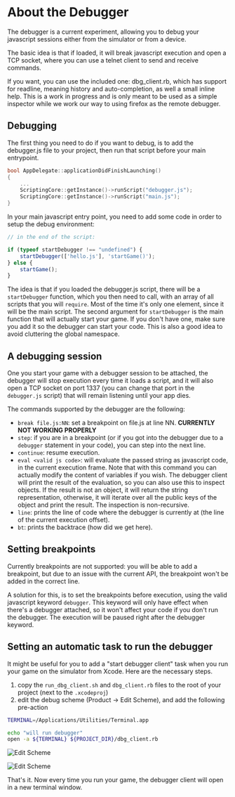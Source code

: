 # About the Debugger

The debugger is a current experiment, allowing you to debug your javascript sessions either from the
simulator or from a device.

The basic idea is that if loaded, it will break javascript execution and open a TCP socket, where
you can use a telnet client to send and receive commands.

If you want, you can use the included one: dbg_client.rb, which has support for readline, meaning
history and auto-completion, as well a small inline help. This is a work in progress and is only
meant to be used as a simple inspector while we work our way to using firefox as the remote
debugger.

## Debugging

The first thing you need to do if you want to debug, is to add the debugger.js file to your project,
then run that script before your main entrypoint.

```c++
bool AppDelegate::applicationDidFinishLaunching()
{
	...
    ScriptingCore::getInstance()->runScript("debugger.js");
    ScriptingCore::getInstance()->runScript("main.js");
}
```

In your main javascript entry point, you need to add some code in order to setup the debug
environment:

```javascript
// in the end of the script:

if (typeof startDebugger !== "undefined") {
	startDebugger(['hello.js'], 'startGame()');
} else {
	startGame();
}
```

The idea is that if you loaded the debugger.js script, there will be a `startDebugger` function,
which you then need to call, with an array of all scripts that you will `require`. Most of the time
it's only one element, since it will be the main script. The second argument for `startDebugger` is
the main function that will actually start your game. If you don't have one, make sure you add it
so the debugger can start your code. This is also a good idea to avoid cluttering the global
namespace.

## A debugging session

One you start your game with a debugger session to be attached, the debugger will stop execution
every time it loads a script, and it will also open a TCP socket on port 1337 (you can change that
port in the `debugger.js` script) that will remain listening until your app dies.

The commands supported by the debugger are the following:

* `break file.js:NN`: set a breakpoint on file.js at line NN. **CURRENTLY NOT WORKING PROPERLY**
* `step`: if you are in a breakpoint (or if you got into the debugger due to a `debugger` statement
  in your code), you can step into the next line.
* `continue`: resume execution.
* `eval <valid js code>`: will evaluate the passed string as javascript code, in the current
  execution frame. Note that with this command you can actually modify the content of variables if
  you wish. The debugger client will print the result of the evaluation, so you can also use this
  to inspect objects. If the result is not an object, it will return the string representation,
  otherwise, it will iterate over all the public keys of the object and print the result. The
  inspection is non-recursive.
* `line`: prints the line of code where the debugger is currently at (the line of the current
  execution offset).
* `bt`: prints the backtrace (how did we get here).

## Setting breakpoints

Currently breakpoints are not supported: you will be able to add a breakpoint, but due to an issue
with the current API, the breakpoint won't be added in the correct line.

A solution for this, is to set the breakpoints before execution, using the valid javascript keyword
`debugger`. This keyword will only have effect when there's a debugger attached, so it won't affect
your code if you don't run the debugger. The execution will be paused right after the debugger
keyword.

## Setting an automatic task to run the debugger

It might be useful for you to add a "start debugger client" task when you run your game on the
simulator from Xcode. Here are the necessary steps.

1. copy the `run_dbg_client.sh` and `dbg_client.rb` files to the root of your project (next to the
   `.xcodeproj`)
2. edit the debug scheme (Product -> Edit Scheme), and add the following pre-action

```sh
TERMINAL=/Applications/Utilities/Terminal.app

echo "will run debugger"
open -a ${TERMINAL} ${PROJECT_DIR}/dbg_client.rb
```

![Edit Scheme](https://raw.github.com/funkaster/cxx-generator/master/targets/spidermonkey/common/debugger1.png)

![Edit Scheme](https://raw.github.com/funkaster/cxx-generator/master/targets/spidermonkey/common/debugger2.png)

That's it. Now every time you run your game, the debugger client will open in a new terminal window.
